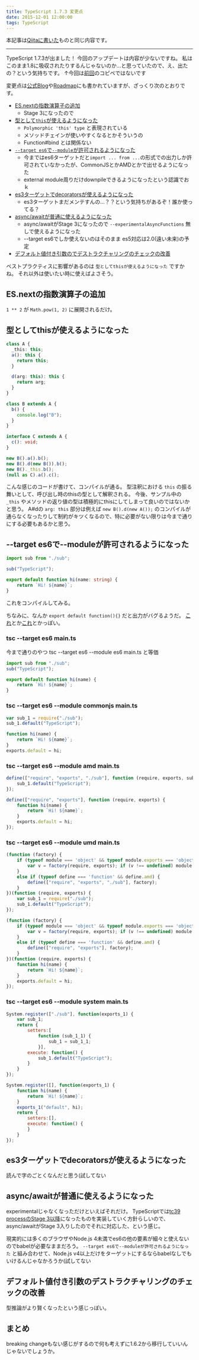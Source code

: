```yaml
---
title: TypeScript 1.7.3 変更点
date: 2015-12-01 12:00:00
tags: TypeScript
---
```


本記事は[Qiitaに書いた](http://qiita.com/vvakame/items/0441f248b349eba9e267)ものと同じ内容です。

---

TypeScript 1.7.3が出ました！
今回のアップデートは内容が少ないですね。
私はこのまま1.8に吸収されたりするんじゃないのか…と思っていたので、え、出たの？という気持ちです。
↑今回は[前回](http://qiita.com/vvakame/items/072fa78f9fe496edd1f0)のコピペではないです

変更点は[公式Blog](http://blogs.msdn.com/b/typescript/archive/2015/11/30/announcing-typescript-1-7.aspx)や[Roadmap](https://github.com/Microsoft/TypeScript/wiki/Roadmap#17)にも書かれていますが、ざっくり次のとおりです。

* [ES.nextの指数演算子の追加](https://github.com/Microsoft/TypeScript/issues/4812)
  * Stage 3になったので
* [型として`this`が使えるようになった](https://github.com/Microsoft/TypeScript/pull/4910)
  * `Polymorphic 'this' type` と表現されている
  * メソッドチェインが使いやすくなるとかそういうの
  * Function#bind とは関係ない
* [`--target es6`で`--module`が許可されるようになった](https://github.com/Microsoft/TypeScript/issues/4806)
  * 今まではes6ターゲットだと`import ... from ...`の形式での出力しか許可されていなかったが、CommonJSとかAMDとかで出せるようになった
  * external module周りだけdownpileできるようになったという認識でおｋ
* [es3ターゲットでdecoratorsが使えるようになった](https://github.com/Microsoft/TypeScript/pull/4741)
  * es3ターゲットまだメンテすんの…？？という気持ちがあるぞ！誰か使ってる？
* [async/awaitが普通に使えるようになった](https://github.com/Microsoft/TypeScript/pull/5231)
  * async/awaitがStage 3になったので `--experimentalAsyncFunctions` 無しで使えるようになった
  * --target es6でしか使えないのはそのまま es5対応は2.0(遠い未来)の予定
* [デフォルト値付き引数のでデストラクチャリングのチェックの改善](https://github.com/Microsoft/TypeScript/pull/4598)

ベストプラクティスに影響があるのは `型としてthisが使えるようになった` ですかね。
それ以外は使いたい時に使えばよさそう。

## ES.nextの指数演算子の追加

`1 ** 2` が `Math.pow(1, 2)` に展開されるだけ。

## 型としてthisが使えるようになった

```typescript
class A {
  _this: this;
  a(): this {
    return this;
  }

  d(arg: this): this {
    return arg;
  }
}

class B extends A {
  b() {
    console.log("B");
  }
}

interface C extends A {
  c(): void;
}

new B().a().b();
new B().d(new B()).b();
new B()._this.b();
(null as C).a().c();
```

こんな感じのコードが書けて、コンパイルが通る。
型注釈における `this` の振る舞いとして、呼び出し時のthisの型として解釈される。
今後、サンプル中の `_this` やメソッドの返り値の型は積極的にthisにしてしまって良いのではないかと思う。
A#dの `arg: this` 部分は例えば `new B().d(new A());` のコンパイルが通らなくなったりして制約がキツくなるので、特に必要がない限りは今まで通りにする必要もあるかと思う。

## --target es6で--moduleが許可されるようになった

```main.ts
import sub from "./sub";

sub("TypeScript");
```

```sub.ts
export default function hi(name: string) {
    return `Hi! ${name}`;
}
```

これをコンパイルしてみる。

ちなみに、なんか `export default function(){}` だと出力がバグるようだ。
[これ](https://github.com/Microsoft/TypeScript/issues/5594)とか[これ](https://github.com/Microsoft/TypeScript/issues/5844)とかっぽい。

### tsc --target es6 main.ts

今まで通りのやつ
tsc --target es6 --module es6 main.ts と等価

```main.js
import sub from "./sub";
sub("TypeScript");
```

```sub.js
export default function hi(name) {
    return `Hi! ${name}`;
}
```

### tsc --target es6 --module commonjs main.ts

```main.js
var sub_1 = require("./sub");
sub_1.default("TypeScript");
```

```sub.js
function hi(name) {
    return `Hi! ${name}`;
}
exports.default = hi;
```

### tsc --target es6 --module amd main.ts

```main.js
define(["require", "exports", "./sub"], function (require, exports, sub_1) {
    sub_1.default("TypeScript");
});
```

```sub.js
define(["require", "exports"], function (require, exports) {
    function hi(name) {
        return `Hi! ${name}`;
    }
    exports.default = hi;
});
```

### tsc --target es6 --module umd main.ts

```main.js
(function (factory) {
    if (typeof module === 'object' && typeof module.exports === 'object') {
        var v = factory(require, exports); if (v !== undefined) module.exports = v;
    }
    else if (typeof define === 'function' && define.amd) {
        define(["require", "exports", "./sub"], factory);
    }
})(function (require, exports) {
    var sub_1 = require("./sub");
    sub_1.default("TypeScript");
});
```

```sub.js
(function (factory) {
    if (typeof module === 'object' && typeof module.exports === 'object') {
        var v = factory(require, exports); if (v !== undefined) module.exports = v;
    }
    else if (typeof define === 'function' && define.amd) {
        define(["require", "exports"], factory);
    }
})(function (require, exports) {
    function hi(name) {
        return `Hi! ${name}`;
    }
    exports.default = hi;
});
```

### tsc --target es6 --module system main.ts

```main.js
System.register(["./sub"], function(exports_1) {
    var sub_1;
    return {
        setters:[
            function (sub_1_1) {
                sub_1 = sub_1_1;
            }],
        execute: function() {
            sub_1.default("TypeScript");
        }
    }
});
```

```sub.js
System.register([], function(exports_1) {
    function hi(name) {
        return `Hi! ${name}`;
    }
    exports_1("default", hi);
    return {
        setters:[],
        execute: function() {
        }
    }
});
```

## es3ターゲットでdecoratorsが使えるようになった

読んで字のごとくなんだと思う(試してない

## async/awaitが普通に使えるようになった

experimentalじゃなくなっただけといえばそれだけ。
TypeScriptでは[tc39 processのStage 3以降](https://gist.github.com/azu/460803cf1a95d90a47ed)になったものを実装していく方針らしいので、async/awaitがStage 3入りしたのでそれに対応した、という感じ。

現実的には多くのブラウザやNode.js 4未満でes6の他の要素が細々と使えないのでbabelが必要なままだろう。
`--target es6で--moduleが許可されるようになった` と組み合わせて、Node.js v4以上だけをターゲットにするならbabelなしでもいけるんじゃなかろうか(試してない

## デフォルト値付き引数のデストラクチャリングのチェックの改善

型推論がより賢くなったという感じっぽい。

## まとめ

breaking changeもない感じがするので何も考えずに1.6.2から移行していいんじゃないでしょうか。
